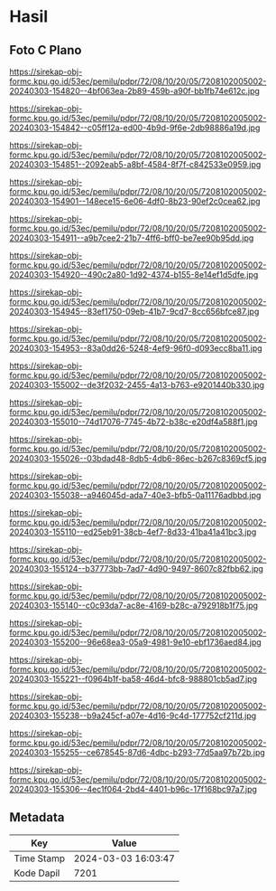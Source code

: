 # Hasil

## Foto C Plano

https://sirekap-obj-formc.kpu.go.id/53ec/pemilu/pdpr/72/08/10/20/05/7208102005002-20240303-154820--4bf063ea-2b89-459b-a90f-bb1fb74e612c.jpg

https://sirekap-obj-formc.kpu.go.id/53ec/pemilu/pdpr/72/08/10/20/05/7208102005002-20240303-154842--c05ff12a-ed00-4b9d-9f6e-2db98886a19d.jpg

https://sirekap-obj-formc.kpu.go.id/53ec/pemilu/pdpr/72/08/10/20/05/7208102005002-20240303-154851--2092eab5-a8bf-4584-8f7f-c842533e0959.jpg

https://sirekap-obj-formc.kpu.go.id/53ec/pemilu/pdpr/72/08/10/20/05/7208102005002-20240303-154901--148ece15-6e06-4df0-8b23-90ef2c0cea62.jpg

https://sirekap-obj-formc.kpu.go.id/53ec/pemilu/pdpr/72/08/10/20/05/7208102005002-20240303-154911--a9b7cee2-21b7-4ff6-bff0-be7ee90b95dd.jpg

https://sirekap-obj-formc.kpu.go.id/53ec/pemilu/pdpr/72/08/10/20/05/7208102005002-20240303-154920--490c2a80-1d92-4374-b155-8e14ef1d5dfe.jpg

https://sirekap-obj-formc.kpu.go.id/53ec/pemilu/pdpr/72/08/10/20/05/7208102005002-20240303-154945--83ef1750-09eb-41b7-9cd7-8cc656bfce87.jpg

https://sirekap-obj-formc.kpu.go.id/53ec/pemilu/pdpr/72/08/10/20/05/7208102005002-20240303-154953--83a0dd26-5248-4ef9-96f0-d093ecc8ba11.jpg

https://sirekap-obj-formc.kpu.go.id/53ec/pemilu/pdpr/72/08/10/20/05/7208102005002-20240303-155002--de3f2032-2455-4a13-b763-e9201440b330.jpg

https://sirekap-obj-formc.kpu.go.id/53ec/pemilu/pdpr/72/08/10/20/05/7208102005002-20240303-155010--74d17076-7745-4b72-b38c-e20df4a588f1.jpg

https://sirekap-obj-formc.kpu.go.id/53ec/pemilu/pdpr/72/08/10/20/05/7208102005002-20240303-155026--03bdad48-8db5-4db6-86ec-b267c8369cf5.jpg

https://sirekap-obj-formc.kpu.go.id/53ec/pemilu/pdpr/72/08/10/20/05/7208102005002-20240303-155038--a946045d-ada7-40e3-bfb5-0a11176adbbd.jpg

https://sirekap-obj-formc.kpu.go.id/53ec/pemilu/pdpr/72/08/10/20/05/7208102005002-20240303-155110--ed25eb91-38cb-4ef7-8d33-41ba41a41bc3.jpg

https://sirekap-obj-formc.kpu.go.id/53ec/pemilu/pdpr/72/08/10/20/05/7208102005002-20240303-155124--b37773bb-7ad7-4d90-9497-8607c82fbb62.jpg

https://sirekap-obj-formc.kpu.go.id/53ec/pemilu/pdpr/72/08/10/20/05/7208102005002-20240303-155140--c0c93da7-ac8e-4169-b28c-a792918b1f75.jpg

https://sirekap-obj-formc.kpu.go.id/53ec/pemilu/pdpr/72/08/10/20/05/7208102005002-20240303-155200--96e68ea3-05a9-4981-9e10-ebf1736aed84.jpg

https://sirekap-obj-formc.kpu.go.id/53ec/pemilu/pdpr/72/08/10/20/05/7208102005002-20240303-155221--f0964b1f-ba58-46d4-bfc8-988801cb5ad7.jpg

https://sirekap-obj-formc.kpu.go.id/53ec/pemilu/pdpr/72/08/10/20/05/7208102005002-20240303-155238--b9a245cf-a07e-4d16-9c4d-177752cf211d.jpg

https://sirekap-obj-formc.kpu.go.id/53ec/pemilu/pdpr/72/08/10/20/05/7208102005002-20240303-155255--ce678545-87d6-4dbc-b293-77d5aa97b72b.jpg

https://sirekap-obj-formc.kpu.go.id/53ec/pemilu/pdpr/72/08/10/20/05/7208102005002-20240303-155306--4ec1f064-2bd4-4401-b96c-17f168bc97a7.jpg


## Metadata

| Key        | Value               |
| ---------- | ------------------- |
| Time Stamp | 2024-03-03 16:03:47 |
| Kode Dapil | 7201                |



